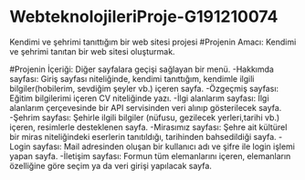 # WebteknolojileriProje-G191210074
Kendimi ve şehrimi tanıttığım bir web sitesi projesi
#Projenin Amacı:
Kendimi ve şehrimi tanıtan bir web sitesi oluşturmak.

#Projenin İçeriği:
Diğer sayfalara geçişi sağlayan bir menü.
-Hakkımda sayfası: 
Giriş sayfası niteliğinde, kendimi tanıttığım, kendimle ilgili bilgiler(hobilerim, sevdiğim şeyler vb.) içeren sayfa.
-Özgeçmiş sayfası: 
Eğitim bilgilerimi içeren CV niteliğinde yazı.
-İlgi alanlarım sayfası:
İlgi alanlarım çerçevesinde bir API servisinden veri alınıp gösterilecek sayfa.
-Şehrim sayfası:
Şehirle ilgili bilgiler (nüfusu, gezilecek yerleri,tarihi vb.) içeren, resimlerle desteklenen sayfa.
-Mirasımız sayfası: 
Şehre ait kültürel bir miras niteliğindeki eserlerin tanıtıldığı, tarihinden bahsedildiği sayfa.
-Login sayfası:
Mail adresinden oluşan bir kullanıcı adı ve şifre ile login işlemi yapan sayfa.
-İletişim sayfası: 
Formun tüm elemanlarını içeren, elemanların özelliğine göre seçim ya da veri girişi yapılacak sayfa.
